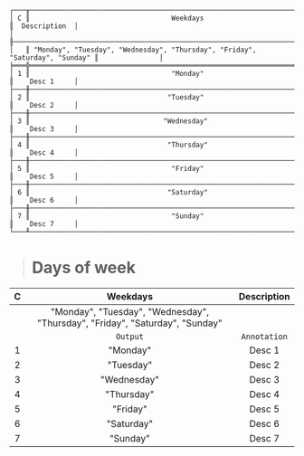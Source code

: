 ```text
┌───╥──────────────────────────────────────────────────────────────────────────────╥───────────────┐
│ C ║                                   Weekdays                                   ║  Description  │
│   ╟──────────────────────────────────────────────────────────────────────────────╫───────────────┤
│   ║ "Monday", "Tuesday", "Wednesday", "Thursday", "Friday", "Saturday", "Sunday" ║               │
╞═══╬══════════════════════════════════════════════════════════════════════════════╬═══════════════╡
│ 1 ║                                   "Monday"                                   ║    Desc 1     │
├───╫──────────────────────────────────────────────────────────────────────────────╫───────────────┤
│ 2 ║                                  "Tuesday"                                   ║    Desc 2     │
├───╫──────────────────────────────────────────────────────────────────────────────╫───────────────┤
│ 3 ║                                 "Wednesday"                                  ║    Desc 3     │
├───╫──────────────────────────────────────────────────────────────────────────────╫───────────────┤
│ 4 ║                                  "Thursday"                                  ║    Desc 4     │
├───╫──────────────────────────────────────────────────────────────────────────────╫───────────────┤
│ 5 ║                                   "Friday"                                   ║    Desc 5     │
├───╫──────────────────────────────────────────────────────────────────────────────╫───────────────┤
│ 6 ║                                  "Saturday"                                  ║    Desc 6     │
├───╫──────────────────────────────────────────────────────────────────────────────╫───────────────┤
│ 7 ║                                   "Sunday"                                   ║    Desc 7     │
└───╨──────────────────────────────────────────────────────────────────────────────╨───────────────┘
```

> # Days of week

| C |                                   Weekdays                                   | Description  |
|:-:|:----------------------------------------------------------------------------:|:------------:|
|   | "Monday", "Tuesday", "Wednesday", "Thursday", "Friday", "Saturday", "Sunday" |              |
|   |                                   `Output`                                   | `Annotation` |
| 1 |                                   "Monday"                                   |    Desc 1    |
| 2 |                                  "Tuesday"                                   |    Desc 2    |
| 3 |                                 "Wednesday"                                  |    Desc 3    |
| 4 |                                  "Thursday"                                  |    Desc 4    |
| 5 |                                   "Friday"                                   |    Desc 5    |
| 6 |                                  "Saturday"                                  |    Desc 6    |
| 7 |                                   "Sunday"                                   |    Desc 7    |
